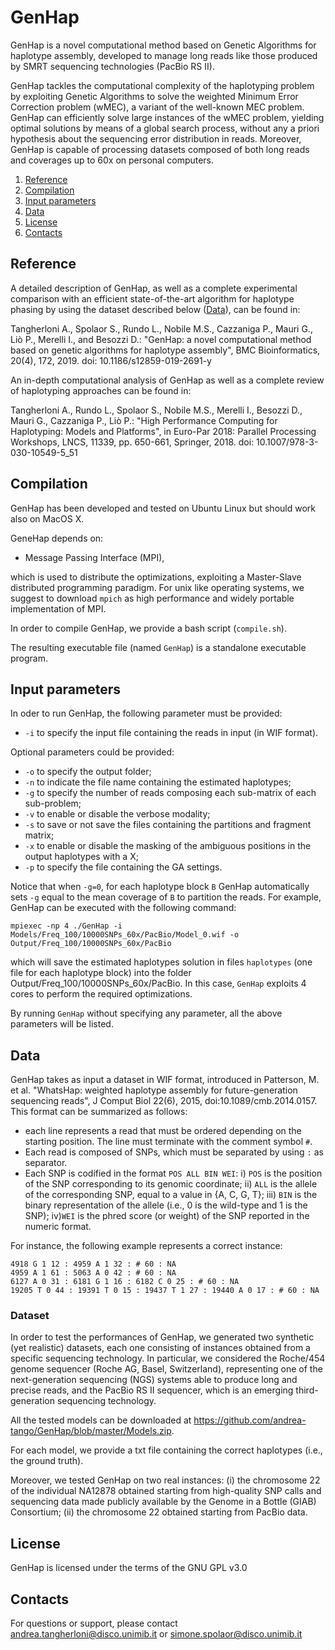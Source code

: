 # GenHap

GenHap is a novel computational method based on Genetic Algorithms for haplotype assembly, developed to manage long reads like those produced by SMRT sequencing technologies (PacBio RS II).

GenHap tackles the computational complexity of the haplotyping problem by exploiting Genetic Algorithms to solve the weighted Minimum Error Correction problem (wMEC), a variant of the well-known MEC problem.
GenHap can efficiently solve large instances of the wMEC problem, yielding optimal solutions by means of a global search process, without any a priori hypothesis about the sequencing error distribution in reads. Moreover, GenHap is capable of processing datasets composed of both long reads and coverages up to 60x on personal computers.

  1. [Reference](#ref) 
  2. [Compilation](#comp) 
  3. [Input parameters](#inp)
  4. [Data](#data)
  5. [License](#lic)
  6. [Contacts](#cont)


## <a name="ref"></a>Reference ##

A detailed description of GenHap, as well as a complete experimental comparison with an efficient state-of-the-art algorithm for haplotype phasing by using the dataset described below ([Data](#data)), can be found in:

Tangherloni A., Spolaor S., Rundo L., Nobile M.S., Cazzaniga P., Mauri G., Liò P., Merelli I., and Besozzi D.: "GenHap: a novel computational method based on genetic algorithms for haplotype assembly", BMC Bioinformatics, 20(4), 172, 2019. doi: 10.1186/s12859-019-2691-y


An in-depth computational analysis of GenHap as well as a complete review of haplotyping approaches can be found in:

Tangherloni A., Rundo L., Spolaor S., Nobile M.S., Merelli I., Besozzi D., Mauri G., Cazzaniga P., Liò P.: "High Performance Computing for Haplotyping: Models and Platforms", in Euro-Par 2018: Parallel Processing Workshops, LNCS, 11339, pp. 650-661, Springer, 2018. doi: 10.1007/978-3-030-10549-5_51

## <a name="comp"></a>Compilation ##

GenHap has been developed and tested on Ubuntu Linux but should work also on MacOS X.

GeneHap depends on:
- Message Passing Interface (MPI),

which is used to distribute the optimizations, exploiting a Master-Slave distributed programming paradigm.
For unix like operating systems, we suggest to download `mpich` as high performance and widely portable implementation of MPI.

In order to compile GenHap, we provide a bash script (`compile.sh`).

The resulting executable file (named `GenHap`) is a standalone executable program.

## <a name="inp"></a>Input parameters ##

In oder to run GenHap, the following parameter must be provided:

- `-i` to specify the input file containing the reads in input (in WIF format).
  
Optional parameters could be provided:

- `-o` to specify the output folder;
- `-n` to indicate the file name containing the estimated haplotypes;
- `-g` to specify the number of reads composing each sub-matrix of each sub-problem;
- `-v` to enable or disable the verbose modality;
- `-s` to save or not save the files containing the partitions and fragment matrix;
- `-x` to enable or disable the masking of the ambiguous positions in the output haplotypes with a X;
- `-p` to specify the file containing the GA settings.

Notice that when `-g=0`, for each haplotype block `B` GenHap automatically sets `-g` equal to the mean coverage of `B` to partition the reads.
For example, GenHap can be executed with the following command:

    mpiexec -np 4 ./GenHap -i Models/Freq_100/10000SNPs_60x/PacBio/Model_0.wif -o Output/Freq_100/10000SNPs_60x/PacBio

which will save the estimated haplotypes solution in files `haplotypes` (one file for each haplotype block) into the folder Output/Freq_100/10000SNPs_60x/PacBio.
In this case, `GenHap` exploits 4 cores to perform the required optimizations.

By running `GenHap` without specifying any parameter, all the above parameters will be listed.

## <a name="data"></a>Data ##

GenHap takes as input a dataset in WIF format, introduced in Patterson, M. et al. "WhatsHap: weighted haplotype assembly for future-generation sequencing reads", J Comput Biol 22(6), 2015, doi:10.1089/cmb.2014.0157.
This format can be summarized as follows:
- each line represents a read that must be ordered depending on the starting position. The line must terminate with the comment symbol `#`.
- Each read is composed of SNPs, which must be separated by using `:` as separator.
- Each SNP is codified in the format `POS ALL BIN WEI`: i) `POS` is the position of the SNP corresponding to its genomic coordinate; ii) `ALL` is the allele of the corresponding SNP, equal to a value in {A, C, G, T}; iii) `BIN` is the binary representation of the allele (i.e., 0 is the wild-type and 1 is the SNP); iv)`WEI` is the phred score (or weight) of the SNP reported in the numeric format.

For instance, the following example represents a correct instance:

    4918 G 1 12 : 4959 A 1 32 : # 60 : NA 
    4959 A 1 61 : 5063 A 0 42 : # 60 : NA 
    6127 A 0 31 : 6181 G 1 16 : 6182 C 0 25 : # 60 : NA
    19205 T 0 44 : 19391 T 0 15 : 19437 T 1 27 : 19440 A 0 17 : # 60 : NA 

### Dataset ###

In order to test the performances of GenHap, we generated two synthetic (yet realistic) datasets, each one consisting of instances obtained from a specific sequencing technology.
In particular, we considered the Roche/454 genome sequencer (Roche AG, Basel, Switzerland), representing one of the next-generation sequencing (NGS) systems able to produce long and precise reads, and the PacBio RS II sequencer, which is an emerging third-generation sequencing technology.

All the tested models can be downloaded at <https://github.com/andrea-tango/GenHap/blob/master/Models.zip>.

For each model, we provide a txt file containing the correct haplotypes (i.e., the ground truth).

Moreover, we tested GenHap on two real instances: (i) the chromosome 22 of the individual NA12878 obtained starting from high-quality SNP calls and sequencing data made publicly available by the Genome in a Bottle (GIAB) Consortium; (ii) the chromosome 22 obtained starting from PacBio data.

## <a name="lic"></a>License ##

GenHap is licensed under the terms of the GNU GPL v3.0

## <a name="cont"></a>Contacts ##

For questions or support, please contact <andrea.tangherloni@disco.unimib.it>
or <simone.spolaor@disco.unimib.it>
